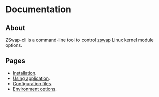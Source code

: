 # Documentation

## About

ZSwap-cli is a command-line tool to control [zswap](https://www.kernel.org/doc/html/latest/vm/zswap.html) Linux kernel module options.

## Pages

  * [Installation](docs/installation.md).
  * [Using application](docs/using-application.md).
  * [Configuration files](docs/configuration-files.md).
  * [Environment options](docs/environment-options.md).
